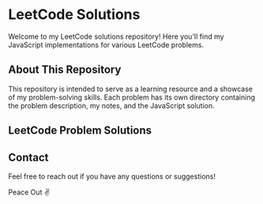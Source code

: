 
# LeetCode Solutions

Welcome to my LeetCode solutions repository! Here you'll find my JavaScript implementations for various LeetCode problems.

## About This Repository

This repository is intended to serve as a learning resource and a showcase of my problem-solving skills. Each problem has its own directory containing the problem description, my notes, and the JavaScript solution.

## LeetCode Problem Solutions

## Contact

Feel free to reach out if you have any questions or suggestions!



Peace Out ✌️


